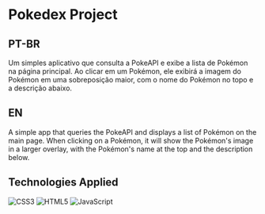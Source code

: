 # Pokedex Project
## PT-BR
Um simples aplicativo que consulta a PokeAPI e exibe a lista de Pokémon na página principal. Ao clicar em um Pokémon, ele exibirá a imagem do Pokémon em uma sobreposição maior, com o nome do Pokémon no topo e a descrição abaixo.

## EN
A simple app that queries the PokeAPI and displays a list of Pokémon on the main page. When clicking on a Pokémon, it will show the Pokémon's image in a larger overlay, with the Pokémon's name at the top and the description below.

## Technologies Applied
![CSS3](https://img.shields.io/badge/css3-%231572B6.svg?style=for-the-badge&logo=css3&logoColor=white)
![HTML5](https://img.shields.io/badge/html5-%23E34F26.svg?style=for-the-badge&logo=html5&logoColor=white)
![JavaScript](https://img.shields.io/badge/javascript-%23323330.svg?style=for-the-badge&logo=javascript&logoColor=%23F7DF1E)